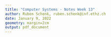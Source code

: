 ```yaml
---
title: "Computer Systems - Notes Week 13"
author: Ruben Schenk, ruben.schenk@inf.ethz.ch
date: January 9, 2022
geometry: margin=2cm
output: pdf_document
---
```

